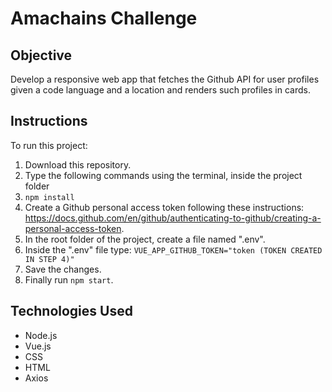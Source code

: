 # Amachains Challenge

## Objective

Develop a responsive web app that fetches the Github API for user profiles given a code language and a location and renders such profiles in cards.

## Instructions

To run this project:
 1. Download this repository.
 2. Type the following commands using the terminal, inside the project folder
 3. ```npm install```
 4. Create a Github personal access token following these instructions: https://docs.github.com/en/github/authenticating-to-github/creating-a-personal-access-token.
 5. In the root folder of the project, create a file named ".env".
 6. Inside the ".env" file type:
 ```VUE_APP_GITHUB_TOKEN="token (TOKEN CREATED IN STEP 4)"```
 7. Save the changes.
 6. Finally run ```npm start```.
 
 ## Technologies Used

- Node.js
- Vue.js
- CSS
- HTML
- Axios
